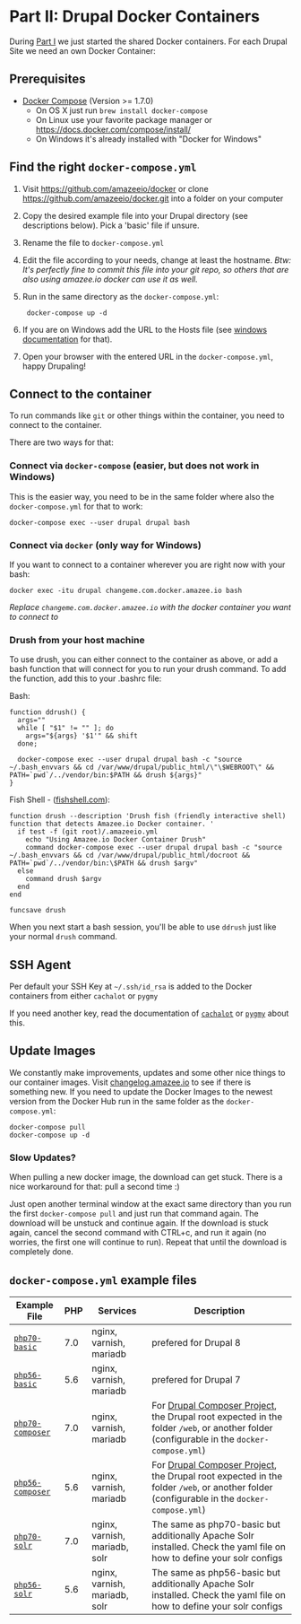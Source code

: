 # Part II: Drupal Docker Containers

<!-- toc -->

During [Part I](./local_docker_development.md#part-i-shared-docker-containers) we just started the shared Docker containers. For each Drupal Site we need an own Docker Container:

## Prerequisites
* [Docker Compose](https://docs.docker.com/compose/install/) (Version >= 1.7.0)
  * On OS X just run `brew install docker-compose`
  * On Linux use your favorite package manager or https://docs.docker.com/compose/install/
  * On Windows it's already installed with "Docker for Windows"

## Find the right `docker-compose.yml`

1. Visit https://github.com/amazeeio/docker or clone https://github.com/amazeeio/docker.git into a folder on your computer
2. Copy the desired example file into your Drupal directory (see descriptions below). Pick a 'basic' file if unsure.
3. Rename the file to `docker-compose.yml`
4. Edit the file according to your needs, change at least the hostname. _Btw: It's perfectly fine to commit this file into your git repo, so others that are also using amazee.io docker can use it as well._
5. Run in the same directory as the `docker-compose.yml`:

        docker-compose up -d
6. If you are on Windows add the URL to the Hosts file (see [windows documentation](local_docker_development/windows.md) for that).
7. Open your browser with the entered URL in the `docker-compose.yml`, happy Drupaling!

## Connect to the container

To run commands like `git` or other things within the container, you need to connect to the container.

There are two ways for that:

### Connect via `docker-compose` (easier, but does not work in Windows)

This is the easier way, you need to be in the same folder where also the `docker-compose.yml` for that to work:

    docker-compose exec --user drupal drupal bash

### Connect via `docker` (only way for Windows)

If you want to connect to a container wherever you are right now with your bash:

	docker exec -itu drupal changeme.com.docker.amazee.io bash

*Replace `changeme.com.docker.amazee.io` with the docker container you want to connect to*

### Drush from your host machine

To use drush, you can either connect to the container as above, or add a bash function that will connect for you to run your drush command. To add the function, add this to your .bashrc file:

Bash:
```
function ddrush() {
  args=""
  while [ "$1" != "" ]; do
    args="${args} '$1'" && shift
  done;

  docker-compose exec --user drupal drupal bash -c "source ~/.bash_envvars && cd /var/www/drupal/public_html/\"\$WEBROOT\" && PATH=`pwd`/../vendor/bin:$PATH && drush ${args}"
}
```

Fish Shell - ([fishshell.com](https://fishshell.com/)):
```
function drush --description 'Drush fish (friendly interactive shell) function that detects Amazee.io Docker container. '
  if test -f (git root)/.amazeeio.yml
    echo "Using Amazee.io Docker Container Drush"
    command docker-compose exec --user drupal drupal bash -c "source ~/.bash_envvars && cd /var/www/drupal/public_html/docroot && PATH=`pwd`/../vendor/bin:\$PATH && drush $argv"
  else
    command drush $argv
  end
end

funcsave drush
```


When you next start a bash session, you'll be able to use `ddrush` just like your normal `drush` command.

## SSH Agent

Per default your SSH Key at `~/.ssh/id_rsa` is added to the Docker containers from either `cachalot` or `pygmy`

If you need another key, read the documentation of [`cachalot`](os_x_cachalot.md) or [`pygmy`](linux_pygmy.md) about this.

## Update Images

We constantly make improvements, updates and some other nice things to our container images. Visit [changelog.amazee.io](https://changelog.amazee.io) to see if there is something new. If you need to update the Docker Images to the newest version from the Docker Hub run in the same folder as the `docker-compose.yml`:

	docker-compose pull
	docker-compose up -d

### Slow Updates?

When pulling a new docker image, the download can get stuck. There is a nice workaround for that: pull a second time :)

Just open another terminal window at the exact same directory than you run the first `docker-compose pull` and just run that command again. The download will be unstuck and continue again. If the download is stuck again, cancel the second command with CTRL+c, and run it again (no worries, the first one will continue to run). Repeat that until the download is completely done.


## `docker-compose.yml` example files

| Example File                                                                                  | PHP | Services                      | Description                                                                                                                     |
|-----------------------------------------------------------------------------------------------|-----|-------------------------------|---------------------------------------------------------------------------------------------------------------------------------|
| [`php70-basic`](https://github.com/amazeeio/docker/blob/master/example-php70-basic.yml)       | 7.0 | nginx, varnish, mariadb       | prefered for Drupal 8                                                                                                           |
| [`php56-basic`](https://github.com/amazeeio/docker/blob/master/example-php56-basic.yml)       | 5.6 | nginx, varnish, mariadb       | prefered for Drupal 7                                                                                                           |
| [`php70-composer`](https://github.com/amazeeio/docker/blob/master/example-php70-composer.yml) | 7.0 | nginx, varnish, mariadb       | For [Drupal Composer Project](https://github.com/drupal-composer/drupal-project), the Drupal root expected in the folder `/web`, or another folder (configurable in the `docker-compose.yml`) |
| [`php56-composer`](https://github.com/amazeeio/docker/blob/master/example-php56-composer.yml) | 5.6 | nginx, varnish, mariadb       | For [Drupal Composer Project](https://github.com/drupal-composer/drupal-project), the Drupal root expected in the folder `/web`, or another folder (configurable in the `docker-compose.yml`) |
| [`php70-solr`](https://github.com/amazeeio/docker/blob/master/example-php70-solr.yml)         | 7.0 | nginx, varnish, mariadb, solr | The same as php70-basic but additionally Apache Solr installed. Check the yaml file on how to define your solr configs          |
| [`php56-solr`](https://github.com/amazeeio/docker/blob/master/example-php56-solr.yml)         | 5.6 | nginx, varnish, mariadb, solr | The same as php56-basic but additionally Apache Solr installed. Check the yaml file on how to define your solr configs          |
